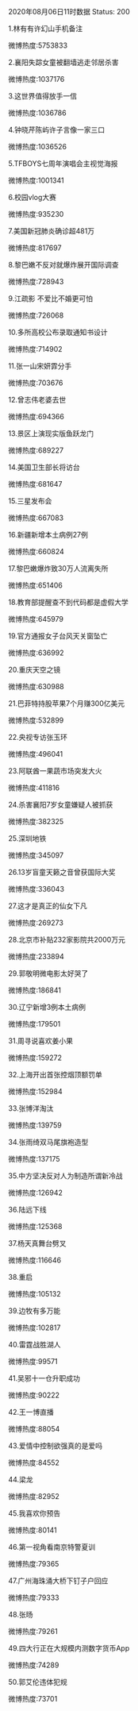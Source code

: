 2020年08月06日11时数据
Status: 200

1.林有有许幻山手机备注

微博热度:5753833

2.襄阳失踪女童被翻墙逃走邻居杀害

微博热度:1037176

3.这世界值得放手一信

微博热度:1036786

4.钟晓芹陈屿许子言像一家三口

微博热度:1036526

5.TFBOYS七周年演唱会主视觉海报

微博热度:1001341

6.校园vlog大赛

微博热度:935230

7.美国新冠肺炎确诊超481万

微博热度:817697

8.黎巴嫩不反对就爆炸展开国际调查

微博热度:728943

9.江疏影 不爱比不婚更可怕

微博热度:726068

10.多所高校公布录取通知书设计

微博热度:714902

11.张一山宋妍霏分手

微博热度:703676

12.曾志伟老婆去世

微博热度:694366

13.景区上演现实版鱼跃龙门

微博热度:689227

14.美国卫生部长将访台

微博热度:681647

15.三星发布会

微博热度:667083

16.新疆新增本土病例27例

微博热度:660824

17.黎巴嫩爆炸致30万人流离失所

微博热度:651406

18.教育部提醒查不到代码都是虚假大学

微博热度:645979

19.官方通报女子台风天关窗坠亡

微博热度:636992

20.重庆天空之镜

微博热度:630988

21.巴菲特持股苹果7个月赚300亿美元

微博热度:532899

22.央视专访张玉环

微博热度:496041

23.阿联酋一果蔬市场突发大火

微博热度:411816

24.杀害襄阳7岁女童嫌疑人被抓获

微博热度:382325

25.深圳地铁

微博热度:345097

26.13岁盲童天籁之音曾获国际大奖

微博热度:336043

27.这才是真正的仙女下凡

微博热度:269273

28.北京市补贴232家影院共2000万元

微博热度:233894

29.郭敬明微电影太好哭了

微博热度:186841

30.辽宁新增3例本土病例

微博热度:179501

31.周寻说喜欢姜小果

微博热度:159272

32.上海开出首张控烟顶额罚单

微博热度:152984

33.张博洋淘汰

微博热度:139759

34.张雨绮双马尾旗袍造型

微博热度:137175

35.中方坚决反对人为制造所谓新冷战

微博热度:126942

36.陆远下线

微博热度:125368

37.杨天真舞台劈叉

微博热度:116646

38.重启

微博热度:105132

39.边牧有多万能

微博热度:102817

40.雷霆战胜湖人

微博热度:99571

41.吴邪十一仓升职成功

微博热度:90222

42.王一博直播

微博热度:88054

43.爱情中控制欲强真的是爱吗

微博热度:84552

44.梁龙

微博热度:82952

45.我喜欢你预告

微博热度:80141

46.第一视角看南京特警夏训

微博热度:79365

47.广州海珠涌大桥下钉子户回应

微博热度:79333

48.张旸

微博热度:79261

49.四大行正在大规模内测数字货币App

微博热度:74289

50.郭艾伦违体犯规

微博热度:73701

